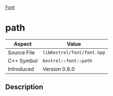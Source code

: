 [Font](index.md)
# path
| Aspect | Value |
| --- | --- |
| Source File | `libKestrel/font/font.hpp` |
| C++ Symbol | `kestrel::font::path` |
| Introduced | Version 0.8.0 |
## Description
